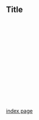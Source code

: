 <head>
<!-- Google tag (gtag.js) -->
<script async src="https://www.googletagmanager.com/gtag/js?id=G-EVSWZ2VE8Q"></script>
<script>
  window.dataLayer = window.dataLayer || [];
  function gtag(){dataLayer.push(arguments);}
  gtag('js', new Date());

  gtag('config', 'G-EVSWZ2VE8Q');
</script>
  
<script async src="https://api.beta.glia.com/salemove_integration.js"></script>
</head>

## Title

<br />

<br />

<br />

<br />

<br />

<br />

<br />

<br />

<br />

<br />

<br />

<br />

<br />

[index page](index.md)

